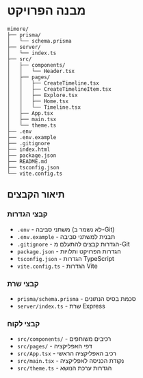 # מבנה הפרויקט

```
mimore/
├── prisma/
│   └── schema.prisma
├── server/
│   └── index.ts
├── src/
│   ├── components/
│   │   └── Header.tsx
│   ├── pages/
│   │   ├── CreateTimeline.tsx
│   │   ├── CreateTimelineItem.tsx
│   │   ├── Explore.tsx
│   │   ├── Home.tsx
│   │   └── Timeline.tsx
│   ├── App.tsx
│   ├── main.tsx
│   └── theme.ts
├── .env
├── .env.example
├── .gitignore
├── index.html
├── package.json
├── README.md
├── tsconfig.json
└── vite.config.ts
```

## תיאור הקבצים

### קבצי הגדרות
- `.env` - משתני סביבה (לא נשמר ב-Git)
- `.env.example` - תבנית למשתני סביבה
- `.gitignore` - הגדרות קבצים להתעלם מ-Git
- `package.json` - הגדרות הפרויקט ותלויות
- `tsconfig.json` - הגדרות TypeScript
- `vite.config.ts` - הגדרות Vite

### קבצי שרת
- `prisma/schema.prisma` - סכמת בסיס הנתונים
- `server/index.ts` - שרת Express

### קבצי לקוח
- `src/components/` - רכיבים משותפים
- `src/pages/` - דפי האפליקציה
- `src/App.tsx` - רכיב האפליקציה הראשי
- `src/main.tsx` - נקודת הכניסה לאפליקציה
- `src/theme.ts` - הגדרות ערכת הנושא 